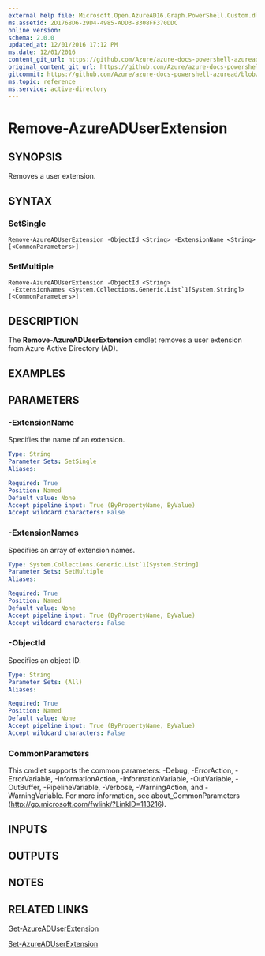 ```yaml
---
external help file: Microsoft.Open.AzureAD16.Graph.PowerShell.Custom.dll-Help.xml
ms.assetid: 2D1768D6-29D4-4985-ADD3-8308FF370DDC
online version:
schema: 2.0.0
updated_at: 12/01/2016 17:12 PM
ms.date: 12/01/2016
content_git_url: https://github.com/Azure/azure-docs-powershell-azuread/blob/VinceSmith-patch-2/Azure%20AD%20Cmdlets/AzureAD/v2/Remove-AzureADUserExtension.md
original_content_git_url: https://github.com/Azure/azure-docs-powershell-azuread/blob/VinceSmith-patch-2/Azure%20AD%20Cmdlets/AzureAD/v2/Remove-AzureADUserExtension.md
gitcommit: https://github.com/Azure/azure-docs-powershell-azuread/blob/8f658f99458e2c236d5f4be363030b6f24cacc4c
ms.topic: reference
ms.service: active-directory
---
```


# Remove-AzureADUserExtension

## SYNOPSIS
Removes a user extension.

## SYNTAX

### SetSingle
```
Remove-AzureADUserExtension -ObjectId <String> -ExtensionName <String> [<CommonParameters>]
```

### SetMultiple
```
Remove-AzureADUserExtension -ObjectId <String>
 -ExtensionNames <System.Collections.Generic.List`1[System.String]> [<CommonParameters>]
```

## DESCRIPTION
The **Remove-AzureADUserExtension** cmdlet removes a user extension from Azure Active Directory (AD).

## EXAMPLES

## PARAMETERS

### -ExtensionName
Specifies the name of an extension.
```yaml
Type: String
Parameter Sets: SetSingle
Aliases: 

Required: True
Position: Named
Default value: None
Accept pipeline input: True (ByPropertyName, ByValue)
Accept wildcard characters: False
```

### -ExtensionNames
Specifies an array of extension names.
```yaml
Type: System.Collections.Generic.List`1[System.String]
Parameter Sets: SetMultiple
Aliases: 

Required: True
Position: Named
Default value: None
Accept pipeline input: True (ByPropertyName, ByValue)
Accept wildcard characters: False
```

### -ObjectId
Specifies an object ID.
```yaml
Type: String
Parameter Sets: (All)
Aliases: 

Required: True
Position: Named
Default value: None
Accept pipeline input: True (ByPropertyName, ByValue)
Accept wildcard characters: False
```

### CommonParameters
This cmdlet supports the common parameters: -Debug, -ErrorAction, -ErrorVariable, -InformationAction, -InformationVariable, -OutVariable, -OutBuffer, -PipelineVariable, -Verbose, -WarningAction, and -WarningVariable. For more information, see about_CommonParameters (http://go.microsoft.com/fwlink/?LinkID=113216).

## INPUTS

## OUTPUTS

## NOTES

## RELATED LINKS

[Get-AzureADUserExtension](./Get-AzureADUserExtension.md)

[Set-AzureADUserExtension](./Set-AzureADUserExtension.md)
